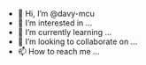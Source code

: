 - 👋 Hi, I’m @davy-mcu
- 👀 I’m interested in ...
- 🌱 I’m currently learning ...
- 💞️ I’m looking to collaborate on ...
- 📫 How to reach me ...

<!---
davy-mcu/davy-mcu is a ✨ special ✨ repository because its `README.md` (this file) appears on your GitHub profile.
You can click the Preview link to take a look at your changes.
--->
